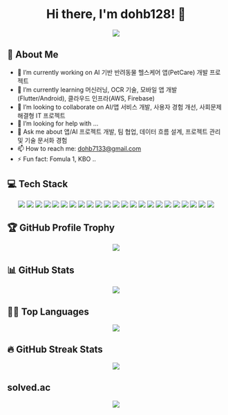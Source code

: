 <div align="center">

# Hi there, I'm dohb128! 👋

</div>

<div align="center">
  <img src="https://capsule-render.vercel.app/api?type=waving&color=auto&height=180&text=dohb128&animation=fadeIn&fontAlign=68&fontAlignY=35&fontSize=50" />
</div>

## 🚀 About Me
- 🔭 I’m currently working on AI 기반 반려동물 헬스케어 앱(PetCare) 개발 프로젝트
- 🌱 I’m currently learning 머신러닝, OCR 기술, 모바일 앱 개발(Flutter/Android), 클라우드 인프라(AWS, Firebase)
- 👯 I’m looking to collaborate on AI/앱 서비스 개발, 사용자 경험 개선, 사회문제 해결형 IT 프로젝트
- 🤔 I’m looking for help with ...
- 💬 Ask me about 앱/AI 프로젝트 개발, 팀 협업, 데이터 흐름 설계, 프로젝트 관리 및 기술 문서화 경험
- 📫 How to reach me: dohb7133@gmail.com
- ⚡ Fun fact: Fomula 1, KBO ..

## 💻 Tech Stack
<div align="center">
  <img src="https://img.shields.io/badge/Java-007396?style=for-the-badge&logo=java&logoColor=white">
  <img src="https://img.shields.io/badge/Python-3776AB?style=for-the-badge&logo=python&logoColor=white">
  <img src="https://img.shields.io/badge/Dart-0175C2?style=for-the-badge&logo=dart&logoColor=white">
  <img src="https://img.shields.io/badge/-C%23-000000?style=for-the-badge&logo=Csharp&logoColor=white">
  <img src="https://img.shields.io/badge/css3-%231572B6.svg?style=for-the-badge&logo=css3&logoColor=white">
  <img src="https://img.shields.io/badge/JavaScript-F7DF1E?style=for-the-badge&logo=JavaScript&logoColor=white">
  <img src="https://img.shields.io/badge/numpy-%23013243.svg?style=for-the-badge&logo=numpy&logoColor=white">
  <img src="https://img.shields.io/badge/TensorFlow-%23FF6F00.svg?style=for-the-badge&logo=TensorFlow&logoColor=white">
  <img src="https://img.shields.io/badge/MySQL-4479A1?style=for-the-badge&logo=MySQL&logoColor=white">
  <img src="https://img.shields.io/badge/firebase-a08021?style=for-the-badge&logo=firebase&logoColor=ffcd34">
  <img src="https://img.shields.io/badge/sqlite-%2307405e.svg?style=for-the-badge&logo=sqlite&logoColor=white">
  <img src="https://img.shields.io/badge/Amazon%20EC2-FF9900?style=for-the-badge&logo=Amazon%20EC2&logoColor=white">
  <img src="https://img.shields.io/badge/FastAPI-005571?style=for-the-badge&logo=fastapi">
  <img src="https://img.shields.io/badge/Flask-000000?style=for-the-badge&logo=Flask&logoColor=white">
  <img src="https://img.shields.io/badge/Flutter-%2302569B.svg?style=for-the-badge&logo=Flutter&logoColor=white">
  <img src="https://img.shields.io/badge/Gunicorn-499848?style=for-the-badge&logo=Gunicorn&logoColor=white">
  <img src="https://img.shields.io/badge/node.js-6DA55F?style=for-the-badge&logo=node.js&logoColor=white">
  <img src="https://img.shields.io/badge/HTML5-E34F26?style=for-the-badge&logo=HTML5&logoColor=white">
  <img src="https://img.shields.io/badge/Android-3DDC84?style=for-the-badge&logo=Android&logoColor=white">
  <img src="https://img.shields.io/badge/Google%20Colab-%23F9A825.svg?style=for-the-badge&logo=googlecolab&logoColor=white">
  <img src="https://img.shields.io/badge/chatGPT-74aa9c?style=for-the-badge&logo=openai&logoColor=white">
  <img src="https://img.shields.io/badge/google%20gemini-8E75B2?style=for-the-badge&logo=google%20gemini&logoColor=white">
  <img src="https://img.shields.io/badge/jupyter-%23FA0F00.svg?style=for-the-badge&logo=jupyter&logoColor=white">
  
  
  

</div>

## 🏆 GitHub Profile Trophy
<div align="center">
  <a href="https://github.com/ryo-ma/github-profile-trophy">
    <img src="https://github-profile-trophy.vercel.app/?username=dohb128&theme=radical&row=1&column=7" />
  </a>
</div>

## 📊 GitHub Stats
<div align="center">
  <img src="https://github-readme-stats.vercel.app/api?username=dohb128&show_icons=true&include_all_commits=true&theme=radical" />
</div>

## 👨‍💻 Top Languages
<div align="center">
  <img src="https://github-readme-stats.vercel.app/api/top-langs/?username=dohb128&layout=compact&theme=radical&fork_stats=true" />
</div>

## 🔥 GitHub Streak Stats
<div align="center">
  <a href="https://github.com/dohb128">
    <img src="http://github-readme-streak-stats.herokuapp.com?user=dohb128&theme=dark&background=000000" />
  </a>
</div>

##  solved.ac
<div align="center">
  <a href="https://solved.ac/dohb77">
    <img src="http://mazassumnida.wtf/api/v2/generate_badge?boj=dohb77" />
  </a>
</div>
